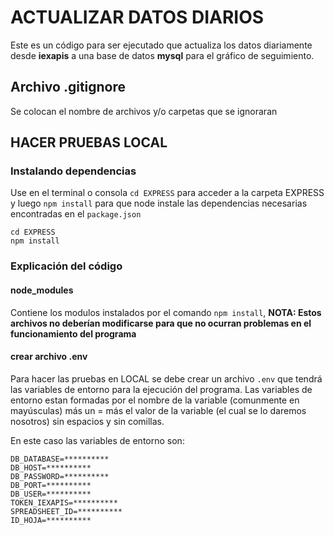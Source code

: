 # ACTUALIZAR DATOS DIARIOS

Este es un código para ser ejecutado que actualiza los datos diariamente desde **iexapis** a una base de datos **mysql** para el gráfico de seguimiento.

## Archivo .gitignore

Se colocan el nombre de archivos y/o carpetas que se ignoraran

## HACER PRUEBAS LOCAL

### Instalando dependencias

Use en el terminal o consola ```cd EXPRESS``` para acceder a la carpeta EXPRESS y luego ```npm install``` para que node instale las dependencias necesarias encontradas en el ```package.json```

```
cd EXPRESS
npm install
```

### Explicación del código

#### node_modules

Contiene los modulos instalados por el comando ```npm install```, **NOTA: Estos archivos no deberían modificarse para que no ocurran problemas en el funcionamiento del programa**

#### crear archivo .env

Para hacer las pruebas en LOCAL se debe crear un archivo ```.env``` que tendrá las variables de entorno para la ejecución del programa. Las variables de entorno estan formadas por el nombre de la variable (comunmente en mayúsculas) más un = más el valor de la variable (el cual se lo daremos nosotros) sin espacios y sin comillas. 

En este caso las variables de entorno son:

```
DB_DATABASE=**********
DB_HOST=**********
DB_PASSWORD=**********
DB_PORT=**********
DB_USER=**********
TOKEN_IEXAPIS=**********
SPREADSHEET_ID=**********
ID_HOJA=**********
```
